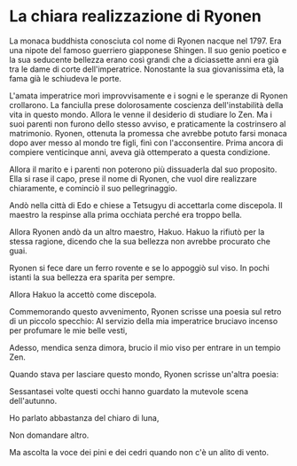 # La chiara realizzazione di Ryonen

La monaca buddhista conosciuta col nome di Ryonen nacque nel 1797. Era una nipote del famoso guerriero giapponese Shingen. Il suo genio poetico e la sua seducente bellezza erano così grandi che a diciassette anni era già tra le dame di corte dell'imperatrice. Nonostante la sua giovanissima età, la fama già le schiudeva le porte.

L'amata imperatrice morì improvvisamente e i sogni e le speranze di Ryonen crollarono. La fanciulla prese dolorosamente coscienza dell'instabilità della vita in questo mondo. Allora le venne il desiderio di studiare lo Zen. Ma i suoi parenti non furono dello stesso avviso, e praticamente la costrinsero al matrimonio. Ryonen, ottenuta la promessa che avrebbe potuto farsi monaca dopo aver messo al mondo tre figli, finì con l'acconsentire. Prima ancora di compiere venticinque anni, aveva già ottemperato a questa condizione.

Allora il marito e i parenti non poterono più dissuaderla dal suo proposito. Ella si rase il capo, prese il nome di Ryonen, che vuol dire realizzare chiaramente, e cominciò il suo pellegrinaggio.

Andò nella città di Edo e chiese a Tetsugyu di accettarla come discepola. Il maestro la respinse alla prima occhiata perché era troppo bella.

Allora Ryonen andò da un altro maestro, Hakuo. Hakuo la rifiutò per la stessa ragione, dicendo che la sua bellezza non avrebbe procurato che guai.

Ryonen si fece dare un ferro rovente e se lo appoggiò sul viso. In pochi istanti la sua bellezza era sparita per sempre.

Allora Hakuo la accettò come discepola.

Commemorando questo avvenimento, Ryonen scrisse una poesia sul retro di un piccolo specchio: Al servizio della mia imperatrice bruciavo incenso per profumare le mie belle vesti,

Adesso, mendica senza dimora, brucio il mio viso per entrare in un tempio Zen.

Quando stava per lasciare questo mondo, Ryonen scrisse un'altra poesia:

Sessantasei volte questi occhi hanno guardato la mutevole scena dell'autunno.

Ho parlato abbastanza del chiaro di luna,

Non domandare altro.

Ma ascolta la voce dei pini e dei cedri quando non c'è un alito di vento.